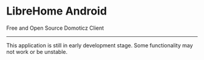 # LibreHome Android

Free and Open Source Domoticz Client

---
This application is still in early development stage. Some functionality may not work or be unstable.

